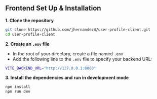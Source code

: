 ## Frontend Set Up & Installation
**1. Clone the repository**
```bash
git clone https://github.com/jhernandez4/user-profile-client.git
cd user-profile-client
```

**2. Create an `.env` file**
* In the root of your directory, create a file named `.env`
* Add the following line to the `.env` file to specify your backend URL:
```bash
VITE_BACKEND_URL="http://127.0.0.1:8000"
```

**3. Install the dependencies and run in development mode**
```bash
npm install
npm run dev
```